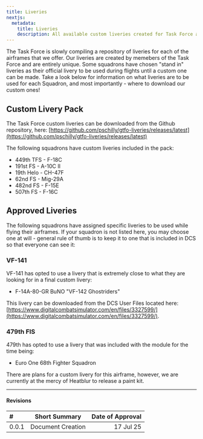 ```yaml
---
title: Liveries
nextjs:
  metadata:
    title: Liveries
    description: All available custom liveries created for Task Force aircraft.
---
```


The Task Force is slowly compiling a repository of liveries for each of the airframes that we offer. Our liveries are created by memebers of the Task Force and are entirely unique. Some squadrons have chosen "stand in" liveries as their official livery to be used during flights until a custom one can be made. Take a look below for information on what liveries are to be used for each Squadron, and most importantly - where to download our custom ones!

## Custom Livery Pack

The Task Force custom liveries can be downloaded from the Github repository, here: [https://github.com/pschilly/gtfo-liveries/releases/latest](https://github.com/pschilly/gtfo-liveries/releases/latest)

The following squadrons have custom liveries included in the pack:

- 449th TFS - F-18C
- 191st FS - A-10C II
- 19th Helo - CH-47F
- 62nd FS - Mig-29A
- 482nd FS - F-15E
- 507th FS - F-16C

## Approved Liveries

The following squadrons have assigned specific liveries to be used while flying their airframes. If your squadron is not listed here, you may choose one at will - general rule of thumb is to keep it to one that is included in DCS so that everyone can see it:

### VF-141

VF-141 has opted to use a livery that is extremely close to what they are looking for in a final custom livery:

- F-14A-80-GR BuNO "VF-142 Ghostriders"

This livery can be downloaded from the DCS User Files located here: [https://www.digitalcombatsimulator.com/en/files/3327599/](https://www.digitalcombatsimulator.com/en/files/3327599/).

### 479th FIS

479th has opted to use a livery that was included with the module for the time being:

- Euro One 68th Fighter Squadron

There are plans for a custom livery for this airframe, however, we are currently at the mercy of Heatblur to release a paint kit.

---

#### Revisions

| #     | Short Summary     | Date of Approval |
| :---- | ----------------- | ---------------: |
| 0.0.1 | Document Creation |        17 Jul 25 |
